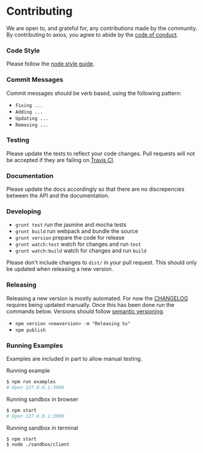# Contributing

We are open to, and grateful for, any contributions made by the community. By contributing to axios, you agree to abide by the [code of conduct](https://github.com/axios/axios/blob/master/CODE_OF_CONDUCT.md).

### Code Style

Please follow the [node style guide](https://github.com/felixge/node-style-guide).

### Commit Messages

Commit messages should be verb based, using the following pattern:

- `Fixing ...`
- `Adding ...`
- `Updating ...`
- `Removing ...`

### Testing

Please update the tests to reflect your code changes. Pull requests will not be accepted if they are failing on [Travis CI](https://travis-ci.org/mzabriskie/axios).

### Documentation

Please update the docs accordingly so that there are no discrepencies between the API and the documentation.

### Developing

- `grunt test` run the jasmine and mocha tests
- `grunt build` run webpack and bundle the source
- `grunt version` prepare the code for release
- `grunt watch:test` watch for changes and run `test`
- `grunt watch:build` watch for changes and run `build`

Please don't include changes to `dist/` in your pull request. This should only be updated when releasing a new version.

### Releasing

Releasing a new version is mostly automated. For now the [CHANGELOG](https://github.com/axios/axios/blob/master/CHANGELOG.md) requires being updated manually. Once this has been done run the commands below. Versions should follow [semantic versioning](https://semver.org/).

- `npm version <newversion> -m "Releasing %s"`
- `npm publish`

### Running Examples

Examples are included in part to allow manual testing.

Running example

```bash
$ npm run examples
# Open 127.0.0.1:3000
```

Running sandbox in browser

```bash
$ npm start
# Open 127.0.0.1:3000
```

Running sandbox in terminal

```bash
$ npm start
$ node ./sandbox/client
```
